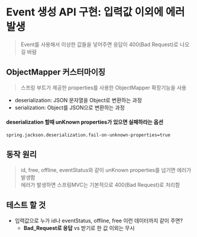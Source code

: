 # Event 생성 API 구현: 입력값 이외에 에러 발생
> Event를 사용해서 이상한 값들을 넣어주면 응답이 400(Bad Request)로 나오길 바람
## ObjectMapper 커스터마이징
> 스프링 부트가 제공한 properties를 사용한 ObjectMapper 확장기능을 사용  
- deserialization: JSON 문자열을 Object로 변환하는 과정
- serialization: Object를 JSON으로 변환하는 과정

#### deserialization 할때 unKnown properties가 있으면 실패하라는 옵션
```
spring.jackson.deserialization.fail-on-unknown-properties=true
```

## 동작 원리
> id, free, offline, eventStatus와 같이 unKnown properties를 넘기면 에러가 발생함  
> 에러가 발생하면 스프링MVC는 기본적으로 400(Bad Request)로 처리함  

## 테스트 할 것
- 입력값으로 누가 id나 eventStatus, offline, free 이런 데이터까지 같이 주면?
  - **Bad_Request로 응답**​​ vs 받기로 한 값 이외는 무시